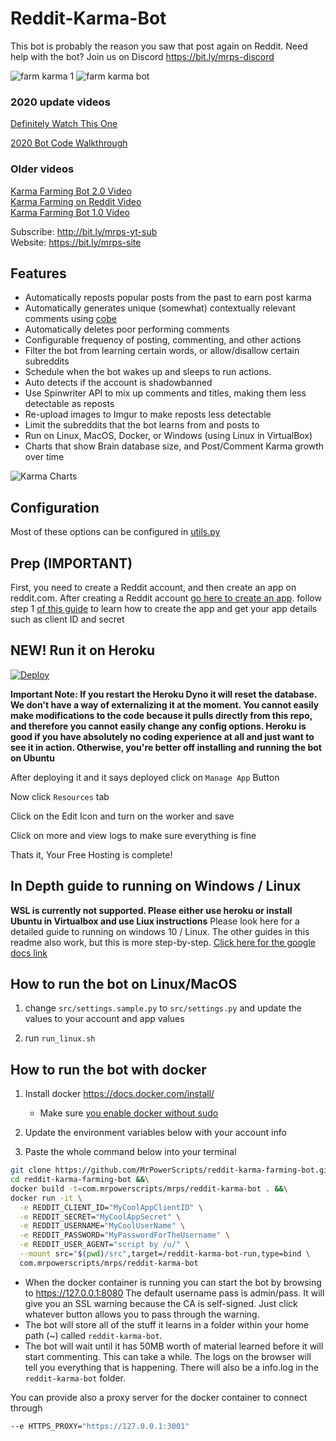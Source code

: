 # Reddit-Karma-Bot

This bot is probably the reason you saw that post again on Reddit. Need help with the bot? Join us on Discord https://bit.ly/mrps-discord 

![farm karma 1](https://user-images.githubusercontent.com/1307942/86540032-7e1a2c00-bef9-11ea-9266-16830c5b9dfa.png)
![farm karma bot](https://user-images.githubusercontent.com/1307942/86153469-a40a8f80-baf9-11ea-80b5-d86dd31108d6.png)

### 2020 update videos
[Definitely Watch This One](https://www.youtube.com/watch?v=nWYRGXesb3I)

[2020 Bot Code Walkthrough](https://www.youtube.com/watch?v=83zWIz3b7o0)

### Older videos

[Karma Farming Bot 2.0 Video](https://www.youtube.com/watch?v=CCMGHepPBso)  
[Karma Farming on Reddit Video](https://www.youtube.com/watch?v=8DrOERA5FGc)  
[Karma Farming Bot 1.0 Video](https://www.youtube.com/watch?v=KgWsqKkDEtI)  

Subscribe: http://bit.ly/mrps-yt-sub  
Website: https://bit.ly/mrps-site  

## Features

- Automatically reposts popular posts from the past to earn post karma
- Automatically generates unique (somewhat) contextually relevant comments using [cobe](https://github.com/pteichman/cobe)
- Automatically deletes poor performing comments
- Configurable frequency of posting, commenting, and other actions
- Filter the bot from learning certain words, or allow/disallow certain subreddits
- Schedule when the bot wakes up and sleeps to run actions.
- Auto detects if the account is shadowbanned
- Use Spinwriter API to mix up comments and titles, making them less detectable as reposts
- Re-upload images to Imgur to make reposts less detectable
- Limit the subreddits that the bot learns from and posts to
- Run on Linux, MacOS, Docker, or Windows (using Linux in VirtualBox)
- Charts that show Brain database size, and Post/Comment Karma growth over time

![Karma Charts](https://user-images.githubusercontent.com/1307942/86981035-67840700-c17d-11ea-9e6b-828e1ad2dd9c.png)

## Configuration

Most of these options can be configured in [utils.py](src/utils.py)

## Prep (IMPORTANT)

First, you need to create a Reddit account, and then create an app on reddit.com. After creating a Reddit account [go here to create an app](https://old.reddit.com/prefs/apps/). follow step 1 [of this guide](https://hackernoon.com/build-a-serverless-reddit-bot-in-3-steps-with-node-js-and-stdlib-sourcecode-e5296b78fc64) to learn how to create the app and get your app details such as client ID and secret

## NEW! Run it on Heroku
[![Deploy](https://www.herokucdn.com/deploy/button.svg)](https://heroku.com/deploy?template=https://github.com/MrPowerScripts/reddit-karma-farming-bot)

**Important Note: If you restart the Heroku Dyno it will reset the database. We don't have a way of externalizing it at the moment. You cannot easily make modifications to the code because it pulls directly from this repo, and therefore you cannot easily change any config options. Heroku is good if you have absolutely no coding experience at all and just want to see it in action. Otherwise, you're better off installing and running the bot on Ubuntu**

After deploying it and it says deployed click on `Manage App` Button

Now click `Resources` tab

Click on the Edit Icon and turn on the worker and save

Click on more and view logs to make sure everything is fine

Thats it, Your Free Hosting is complete!

## In Depth guide to running on Windows / Linux

**WSL is currently not supported. Please either use heroku or install Ubuntu in Virtualbox and use Liux instructions**
Please look here for a detailed guide to running on windows 10 / Linux. The other guides in this readme also work, but this is more step-by-step.
[Click here for the google docs link](https://docs.google.com/document/d/1we5QR5E1nVNz862OG40oic9lnYhULStkWKlprmYlKFo/edit?usp=sharing)

## How to run the bot on Linux/MacOS

1. change `src/settings.sample.py` to `src/settings.py` and update the values to your account and app values

1. run `run_linux.sh`

## How to run the bot with docker

1. Install docker https://docs.docker.com/install/
    - Make sure [you enable docker without sudo](https://docs.docker.com/install/linux/linux-postinstall/)

2. Update the environment variables below with your account info

3. Paste the whole command below into your terminal

```bash
git clone https://github.com/MrPowerScripts/reddit-karma-farming-bot.git &&\
cd reddit-karma-farming-bot &&\
docker build -t=com.mrpowerscripts/mrps/reddit-karma-bot . &&\
docker run -it \
  -e REDDIT_CLIENT_ID="MyCoolAppClientID" \
  -e REDDIT_SECRET="MyCoolAppSecret" \
  -e REDDIT_USERNAME="MyCoolUserName" \
  -e REDDIT_PASSWORD="MyPasswordForTheUsername" \
  -e REDDIT_USER_AGENT="script by /u/" \
  --mount src="$(pwd)/src",target=/reddit-karma-bot-run,type=bind \
  com.mrpowerscripts/mrps/reddit-karma-bot
```

- When the docker container is running you can start the bot by browsing to https://127.0.0.1:8080 The default username pass is admin/pass. It will give you an SSL warning because the CA is self-signed. Just click whatever button allows you to pass through the warning.
- The bot will store all of the stuff it learns in a folder within your home path (~) called `reddit-karma-bot`.
- The bot will wait until it has 50MB worth of material learned before it will start commenting. This can take a while. The logs on the browser will tell you everything that is happening. There will also be a info.log in the `reddit-karma-bot` folder.

You can provide also a proxy server for the docker container to connect through

```bash
--e HTTPS_PROXY="https://127.0.0.1:3001"
```
